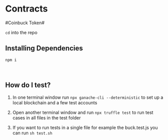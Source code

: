 # Contracts

#Coinbuck Token#

`cd` into the repo

## Installing Dependencies ##

`npm i`

<br />

## How do I test? ##

1. In one terminal window run `npx ganache-cli --deterministic` to set up a local blockchain and a few test accounts

2. Open another terminal window and run `npx truffle test` to run test cases in all files in the test folder

3. If you want to run tests in a single file for example the buck.test.js you can run `sh test.sh`
